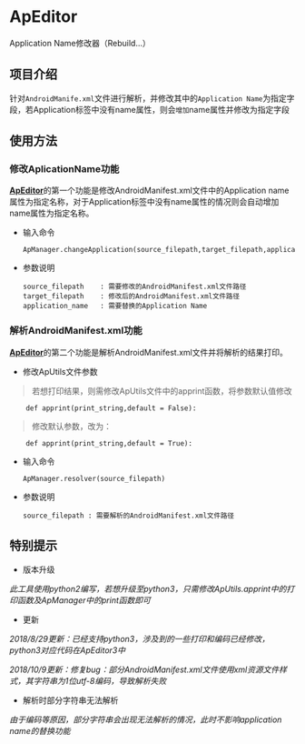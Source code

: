 # ApEditor

Application Name修改器（Rebuild...）

## 项目介绍

针对`AndroidManife.xml`文件进行解析，并修改其中的`Application Name`为指定字段，若Application标签中没有name属性，则会`增加`name属性并修改为指定字段

## 使用方法

### 修改AplicationName功能

[**ApEditor**](https://github.com/WMHbear/ApEditor)的第一个功能是修改AndroidManifest.xml文件中的Application name属性为指定名称，对于Application标签中没有name属性的情况则会自动增加name属性为指定名称。

* 输入命令

    ```
    ApManager.changeApplication(source_filepath,target_filepath,application_name)  
    ```
    
* 参数说明

    ```
    source_filepath    : 需要修改的AndroidManifest.xml文件路径
    target_filepath    : 修改后的AndroidManifest.xml文件路径
    application_name   : 需要替换的Application Name
    ```
    
### 解析AndroidManifest.xml功能

[**ApEditor**](https://github.com/WMHbear/ApEditor)的第二个功能是解析AndroidManifest.xml文件并将解析的结果打印。

* 修改ApUtils文件参数

>若想打印结果，则需修改ApUtils文件中的apprint函数，将参数默认值修改

```
    def apprint(print_string,default = False):
```
   
>修改默认参数，改为：
  
 
```
    def apprint(print_string,default = True):
```

* 输入命令

    ```
    ApManager.resolver(source_filepath)
    ```
   
 * 参数说明
 
     ```
     source_filepath : 需要解析的AndroidManifest.xml文件路径
     ```
 
## 特别提示

* 版本升级

*此工具使用python2编写，若想升级至python3，只需修改ApUtils.apprint中的打印函数及ApManager中的print函数即可*

* 更新

*2018/8/29更新：已经支持python3，涉及到的一些打印和编码已经修改，python3对应代码在ApEditor3中*

*2018/10/9更新：修复bug：部分AndroidManifest.xml文件使用xml资源文件样式，其字符串为1位utf-8编码，导致解析失败*

* 解析时部分字符串无法解析

*由于编码等原因，部分字符串会出现无法解析的情况，此时不影响application name的替换功能*


